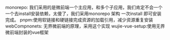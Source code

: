 monorepo: 我们采用的是微前端一个主应用，和多个子应用，我们肯定不会一个一个去install安装依赖，太傻了，我们采用monorepo 架构 一次install 即可安装完成。
pnpm:使用软链接和硬链接完成资源的加载引用，减少资源重复安装
webCompnonets: 无界微前端的原理，采用这个实现
wujie-vue-setup:使用无界微前端封装的vue框架